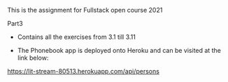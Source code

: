 This is the assignment for Fullstack open course 2021

Part3
* Contains all the exercises from 3.1 till 3.11

* The Phonebook app is deployed onto Heroku and can be visited at the link below:

https://lit-stream-80513.herokuapp.com/api/persons

